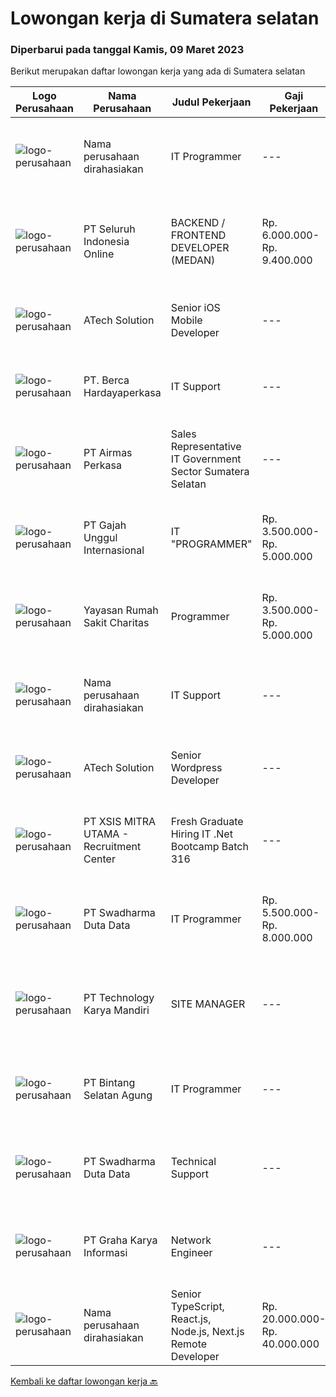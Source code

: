 
  # Lowongan kerja di Sumatera selatan

  ### Diperbarui pada tanggal Kamis, 09 Maret 2023

  Berikut merupakan daftar lowongan kerja yang ada di Sumatera selatan

  |Logo Perusahaan | Nama Perusahaan | Judul Pekerjaan | Gaji Pekerjaan | Lokasi | Deskripsi | Tanggal diunggah | Pranala |
  | -------------- | --------------- | --------------- | --------- | --------- | -------------- | ------- | ----------- |
  |![logo-perusahaan](https://i.ibb.co/sqvTCh9/112815900-stock-vector-no-image-available-icon-flat-vector.webp)|Nama perusahaan dirahasiakan|IT Programmer|---|Bali|Pendidikan minimal S1 segala jurusan Minimal memiliki 2 tahun pengalaman kerja di bidang yang sama Memiliki pengetahuan mengenai PHP dan bahasa...|Minggu, 05 Maret 2023|https://www.jobstreet.co.id/id/job/it-programmer-4249134?token=0~e91974de-fb5d-4d40-a92f-c594a6f9a58b&sectionRank=1&jobId=jobstreet-id-job-4249134|
|![logo-perusahaan](https://image-service-cdn.seek.com.au/c768f0670f8f8212da7de609b6af9d0b2e5134cc/ee4dce1061f3f616224767ad58cb2fc751b8d2dc)|PT Seluruh Indonesia Online|BACKEND / FRONTEND DEVELOPER (MEDAN)|Rp. 6.000.000-Rp. 9.400.000|Aceh|Memiliki pengalaman leadership sebagai Manager sebelumnya.Back End Engineer1. Memiliki pengalaman dalam membangun RESTful APIs2. Menguasai bahasa...|Sabtu, 04 Maret 2023|https://www.jobstreet.co.id/id/job/backend-frontend-developer-medan-4237176?token=0~e91974de-fb5d-4d40-a92f-c594a6f9a58b&sectionRank=2&jobId=jobstreet-id-job-4237176|
|![logo-perusahaan](https://image-service-cdn.seek.com.au/01cd86444ba33e86855e0cce80ed2ebf9dcff3e2/ee4dce1061f3f616224767ad58cb2fc751b8d2dc)|ATech Solution|Senior iOS Mobile Developer|---|Bali|Responsibilities: Research, design, develop, enhance, and maintain high performance iOS applications Collaborate with cross functional teams to...|Rabu, 08 Maret 2023|https://www.jobstreet.co.id/id/job/senior-ios-mobile-developer-4253498?token=0~e91974de-fb5d-4d40-a92f-c594a6f9a58b&sectionRank=3&jobId=jobstreet-id-job-4253498|
|![logo-perusahaan](https://image-service-cdn.seek.com.au/6a76252207cfed561e664c874d4631f4aefd8409/ee4dce1061f3f616224767ad58cb2fc751b8d2dc)|PT. Berca Hardayaperkasa|IT Support|---|Aceh|Responsibilities: Analyzing, troubleshooting, and installation to several areas including desktop hardware, operating systems (Windows 7/8/10),...|Senin, 27 Februari 2023|https://www.jobstreet.co.id/id/job/it-support-4240563?token=0~e91974de-fb5d-4d40-a92f-c594a6f9a58b&sectionRank=4&jobId=jobstreet-id-job-4240563|
|![logo-perusahaan](https://image-service-cdn.seek.com.au/e058612ba3ea3c8a5db01b881de07c38d7462a24/ee4dce1061f3f616224767ad58cb2fc751b8d2dc)|PT Airmas Perkasa|Sales Representative IT Government Sector Sumatera Selatan|---|Sumatera Selatan|Tugas dan Tanggung Jawab: Mempelajari dan menguasai dengan baik produk yang di tawarkan Secara aktif mencari prospek customer baru dan...|Rabu, 01 Maret 2023|https://www.jobstreet.co.id/id/job/sales-representative-it-government-sector-sumatera-selatan-4244467?token=0~e91974de-fb5d-4d40-a92f-c594a6f9a58b&sectionRank=5&jobId=jobstreet-id-job-4244467|
|![logo-perusahaan](https://image-service-cdn.seek.com.au/5afd2a263229b8ee35a31c4cb9be9bd6d5493284/ee4dce1061f3f616224767ad58cb2fc751b8d2dc)|PT Gajah Unggul Internasional|IT "PROGRAMMER"|Rp. 3.500.000-Rp. 5.000.000|Palembang|Kualifikasi: Usia maksimal 30 Tahun Pendidikan minimal DIII Menguasai Laravel My AQL Java Script Web Based System Mampu bekerja dengan team 4....|Minggu, 26 Februari 2023|https://www.jobstreet.co.id/id/job/it-programmer-4229094?token=0~e91974de-fb5d-4d40-a92f-c594a6f9a58b&sectionRank=6&jobId=jobstreet-id-job-4229094|
|![logo-perusahaan](https://image-service-cdn.seek.com.au/6a90a058bb6cd376e28bed2d21a02c74e53402e1/ee4dce1061f3f616224767ad58cb2fc751b8d2dc)|Yayasan Rumah Sakit Charitas|Programmer|Rp. 3.500.000-Rp. 5.000.000|Sumatera Selatan|Job Requirements: Pendidikan minimal S1 Teknik Informatika Memiliki pengalaman dalam develop pemrograman PHP / C# Memahami database MySQL dan SQL...|Minggu, 26 Februari 2023|https://www.jobstreet.co.id/id/job/programmer-4228866?token=0~e91974de-fb5d-4d40-a92f-c594a6f9a58b&sectionRank=7&jobId=jobstreet-id-job-4228866|
|![logo-perusahaan](https://i.ibb.co/sqvTCh9/112815900-stock-vector-no-image-available-icon-flat-vector.webp)|Nama perusahaan dirahasiakan|IT Support|---|Jawa Timur|Usia maksimal 35 tahun Pendidikan minimal S1 segala jurusan Minimal memiliki 1 tahun pengalaman kerja di bidang yang sama  Mempunyai pengetahuan dan...|Senin, 20 Februari 2023|https://www.jobstreet.co.id/id/job/it-support-4231859?token=0~e91974de-fb5d-4d40-a92f-c594a6f9a58b&sectionRank=8&jobId=jobstreet-id-job-4231859|
|![logo-perusahaan](https://image-service-cdn.seek.com.au/01cd86444ba33e86855e0cce80ed2ebf9dcff3e2/ee4dce1061f3f616224767ad58cb2fc751b8d2dc)|ATech Solution|Senior Wordpress Developer|---|Bali|Job Responsibilities:  Build custom WordPress solutions with strict design guidelines using PHP, HTML, SASS/CSS &amp; JavaScript Assist the...|Kamis, 23 Februari 2023|https://www.jobstreet.co.id/id/job/senior-wordpress-developer-4216231?token=0~e91974de-fb5d-4d40-a92f-c594a6f9a58b&sectionRank=9&jobId=jobstreet-id-job-4216231|
|![logo-perusahaan](https://image-service-cdn.seek.com.au/fa12dd378bd230f83b9ccd636b4121ebbb347455/ee4dce1061f3f616224767ad58cb2fc751b8d2dc)|PT XSIS MITRA UTAMA - Recruitment Center|Fresh Graduate Hiring IT .Net Bootcamp Batch 316|---|Jakarta Raya|What we offer you: Integrated Training Full Stack specialist in .Net Soft Skills Training. Real &amp; varied experiences (IT Project environment)....|Jumat, 17 Februari 2023|https://www.jobstreet.co.id/id/job/fresh-graduate-hiring-it-.net-bootcamp-batch-316-4229855?token=0~e91974de-fb5d-4d40-a92f-c594a6f9a58b&sectionRank=10&jobId=jobstreet-id-job-4229855|
|![logo-perusahaan](https://image-service-cdn.seek.com.au/0f683dc67275bb803453d1e92fb7cd7b12b824b6/ee4dce1061f3f616224767ad58cb2fc751b8d2dc)|PT Swadharma Duta Data|IT Programmer|Rp. 5.500.000-Rp. 8.000.000|Jakarta Raya|Kualifikasi Pekerjaan : Pendidikan minimum D3/S1 Jurusan IT Menguasai salah satu bahasan pemograman dibawah ini : Java, C, C++, PHP, Phyton, Basic,...|Rabu, 15 Februari 2023|https://www.jobstreet.co.id/id/job/it-programmer-4225882?token=0~e91974de-fb5d-4d40-a92f-c594a6f9a58b&sectionRank=11&jobId=jobstreet-id-job-4225882|
|![logo-perusahaan](https://image-service-cdn.seek.com.au/298db24b0edf055238688676514e023ea85e2237/ee4dce1061f3f616224767ad58cb2fc751b8d2dc)|PT Technology Karya Mandiri|SITE MANAGER|---|Jawa Timur|SITE MANAGERPROJECT TELEKOMUNIKASI Persyaratan Khusus:  Pendidikan minimal SMU / SMK sederajat. Diutamakan memiliki pengalaman dalam pekerjaan proyek...|Selasa, 14 Februari 2023|https://www.jobstreet.co.id/id/job/site-manager-4225258?token=0~e91974de-fb5d-4d40-a92f-c594a6f9a58b&sectionRank=12&jobId=jobstreet-id-job-4225258|
|![logo-perusahaan](https://i.ibb.co/sqvTCh9/112815900-stock-vector-no-image-available-icon-flat-vector.webp)|PT Bintang Selatan Agung|IT Programmer|---|Palembang|KUALIFIKASI : Usia Maksimal 30 Tahun Pendidikan minimal D3 Teknik Informatika/Sistem Informasi Berpengalaman 2 tahun di bidang yang sama Menguasai...|Kamis, 16 Februari 2023|https://www.jobstreet.co.id/id/job/it-programmer-4227919?token=0~e91974de-fb5d-4d40-a92f-c594a6f9a58b&sectionRank=13&jobId=jobstreet-id-job-4227919|
|![logo-perusahaan](https://image-service-cdn.seek.com.au/0f683dc67275bb803453d1e92fb7cd7b12b824b6/ee4dce1061f3f616224767ad58cb2fc751b8d2dc)|PT Swadharma Duta Data|Technical Support|---|Jakarta Raya|Pendidikan minimum D3/S1 Jurusan IT IPK Minimum 2.75 Memiliki pengalaman minimal 1 tahun (diutamakan) telah berhasil menyelesaikan ujian sertifikasi...|Senin, 13 Februari 2023|https://www.jobstreet.co.id/id/job/technical-support-4222807?token=0~e91974de-fb5d-4d40-a92f-c594a6f9a58b&sectionRank=14&jobId=jobstreet-id-job-4222807|
|![logo-perusahaan](https://image-service-cdn.seek.com.au/c318dd0b699c6160d2411e7473745c289633be44/ee4dce1061f3f616224767ad58cb2fc751b8d2dc)|PT Graha Karya Informasi|Network Engineer|---|Jakarta Raya|Deskripsi Pekerjaan Candidate must possess at least Bachelor's in Engineering (Computer/Telecommunication), Computer Science/Information Technology or...|Jumat, 10 Februari 2023|https://www.jobstreet.co.id/id/job/network-engineer-4220373?token=0~e91974de-fb5d-4d40-a92f-c594a6f9a58b&sectionRank=15&jobId=jobstreet-id-job-4220373|
|![logo-perusahaan](https://i.ibb.co/sqvTCh9/112815900-stock-vector-no-image-available-icon-flat-vector.webp)|Nama perusahaan dirahasiakan|Senior TypeScript, React.js, Node.js, Next.js Remote Developer|Rp. 20.000.000-Rp. 40.000.000|Kuta|The RoleAs a senior developer, you’ll be part of a delivery team made up of a Tech Lead, Product Manager, and other senior developers. For some...|Jumat, 10 Februari 2023|https://www.jobstreet.co.id/id/job/senior-typescript-react.js-node.js-next.js-remote-developer-4220820?token=0~e91974de-fb5d-4d40-a92f-c594a6f9a58b&sectionRank=16&jobId=jobstreet-id-job-4220820|


  [Kembali ke daftar lowongan kerja 🔙](../README.md#daftar-lowongan-kerja)
  